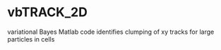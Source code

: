 # vbTRACK_2D
 variational Bayes Matlab code identifies clumping of xy tracks for large particles in cells
